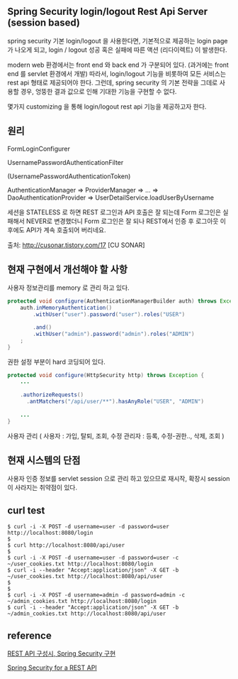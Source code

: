 
## Spring Security login/logout Rest Api Server (session based)

spring security 기본 login/logout 을 사용한다면, 기본적으로 제공하는 login page 가 나오게 되고,
login / logout 성공 혹은 실패에 따른 액션 (리다이렉트) 이 발생한다.

modern web 환경에서는 front end 와 back end 가 구분되어 있다. (과거에는 front end 를 servlet 환경에서 개발)
따라서, login/logout 기능을 비롯하여 모든 서비스는 rest api 형태로 제공되어야 한다.
그런데, spring security 의 기본 전략을 그데로 사용할 경우, 엉뚱한 결과 값으로 인해 기대한 기능을 구현할 수 없다.

몇가지 customizing 을 통해 login/logout rest api 기능을 제공하고자 한다.

## 원리

FormLoginConfigurer

UsernamePasswordAuthenticationFilter

(UsernamePasswordAuthenticationToken)

AuthenticationManager => ProviderManager => ... => 
    DaoAuthenticationProvider => 
        UserDetailService.loadUserByUsername
    
    
    
세션을 STATELESS 로 하면 REST 로그인과 API 호출은 잘 되는데 Form 로그인은 실패해서
NEVER로 변경했더니 Form 로그인은 잘 되나 REST에서 인증 후 로그아웃 이후에도 API가 계속 호출되어 버리네요.

출처: http://cusonar.tistory.com/17 [CU SONAR]
    
## 현재 구현에서 개선해야 할 사항

사용자 정보관리를 memory 로 관리 하고 있다.

```java
protected void configure(AuthenticationManagerBuilder auth) throws Exception {
    auth.inMemoryAuthentication()
        .withUser("user").password("user").roles("USER")

        .and()
        .withUser("admin").password("admin").roles("ADMIN")
    ;
}
```

권한 설정 부분이 hard 코딩되어 있다.

```java
protected void configure(HttpSecurity http) throws Exception {
    ...
    
    .authorizeRequests()
      .antMatchers("/api/user/**").hasAnyRole("USER", "ADMIN")
      
    ...
}
```

사용자 관리 (
    사용자 : 가입, 탈퇴, 조회, 수정
    관리자 : 등록, 수정-권한.., 삭제, 조회
  )
  
 


## 현재 시스템의 단점

사용자 인증 정보를 servlet session 으로 관리 하고 있으므로 재시작, 확장시 session 이 사라지는 취약점이 있다.

## curl test

```
$ curl -i -X POST -d username=user -d password=user http://localhost:8080/login
$ 
$ curl http://localhost:8080/api/user
$ 
$ curl -i -X POST -d username=user -d password=user -c ~/user_cookies.txt http://localhost:8080/login
$ curl -i --header "Accept:application/json" -X GET -b ~/user_cookies.txt http://localhost:8080/api/user
$ 
$ 
$ curl -i -X POST -d username=admin -d password=admin -c ~/admin_cookies.txt http://localhost:8080/login
$ curl -i --header "Accept:application/json" -X GET -b ~/admin_cookies.txt http://localhost:8080/api/user
```


## reference 

[REST API 구성시, Spring Security 구현](http://netframework.tistory.com/entry/REST-API-%EA%B5%AC%EC%84%B1%EC%8B%9C-Spring-Security-%EA%B5%AC%ED%98%84)

[Spring Security for a REST API](http://www.baeldung.com/securing-a-restful-web-service-with-spring-security)